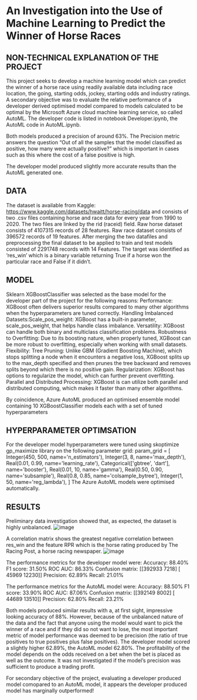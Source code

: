 # An Investigation into the Use of Machine Learning to Predict the Winner of Horse Races 

## NON-TECHNICAL EXPLANATION OF THE PROJECT
This project seeks to develop a machine learning model which can predict the winner of a horse race using readily available data including race location, the going, starting odds, jockey, starting odds and industry ratings.
A secondary objective was to evaluate the relative performance of a developer derived optimised model compared to models calculated to be optimal by the Microsoft Azure cloud machine learning service, so called AutoML. The developer code is listed in notebook Developer.ipynb, the AutoML code in AutoML.ipynb.

Both models produced a precision of around 63%. The Precision metric answers the question “Out of all the samples that the model classified as positive, how many were actually positive?” which is important in cases such as this where the cost of a false positive is high.

The developer model produced slightly more accurate results than the AutoML generated one.

## DATA
The dataset is available from Kaggle: https://www.kaggle.com/datasets/hwaitt/horse-racing/data and consists of two .csv files containing horse and race data for every year from 1990 to 2020. The two files are linked by the rid (raceid) field. 
Raw horse dataset consists of 4107315 records of 28 features.
Raw race dataset consists of 396572 records of 19 features.
After merging the two datafiles and preprocessing the final dataset to be applied to train and test models consisted of 2291748 records with 14
Features.
The target was identified as ‘res_win’ which is a binary variable returning True if a horse won the particular race and False if it didn’t.
## MODEL 
Sklearn XGBoostClassifier was selected as the base model for the developer part of the project for the following reasons: 
Performance: XGBoost often delivers superior results compared to many other algorithms when the hyperparameters are tuned correctly.
Handling Imbalanced Datasets:Scale_pos_weight: XGBoost has a built-in parameter, scale_pos_weight, that helps handle class imbalance.
Versatility: XGBoost can handle both binary and multiclass classification problems.
Robustness to Overfitting: Due to its boosting nature, when properly tuned, XGBoost can be more robust to overfitting, especially when working with small datasets.
Flexibility:
Tree Pruning: Unlike GBM (Gradient Boosting Machine), which stops splitting a node when it encounters a negative loss, XGBoost splits up to the max_depth specified and then prunes the tree backward and removes splits beyond which there is no positive gain.
Regularization: XGBoost has options to regularize the model, which can further prevent overfitting.
Parallel and Distributed Processing: XGBoost is can utilize both parallel and distributed computing, which makes it faster than many other algorithms.

By coincidence, Azure AutoML produced an optimised ensemble model containing 10 XGBoostClassifier models each with a set of tuned hyperparameters

## HYPERPARAMETER OPTIMSATION
For the developer model hyperparameters were tuned using skoptimize gp_maximize library on the following parameter grid:
param_grid = [
    Integer(450, 500, name='n_estimators'),
    Integer(3, 8, name='max_depth'),
    Real(0.01, 0.99, name='learning_rate'),
    Categorical(['gbtree', 'dart'], name='booster'),
    Real(0.01, 10, name='gamma'),
    Real(0.50, 0.90, name='subsample'),
    Real(0.8, 0.85, name='colsample_bytree'),
    Integer(1, 50, name='reg_lambda'),
]
The Azure AutoML models were optimised automatically.
 
## RESULTS
Preliminary data investigation showed that, as expected, the dataset is highly unbalanced.
![image](https://github.com/qcrisp/ICBS_portfolio/assets/65131824/b4264821-8a77-4ded-b78e-7e95b60cd324)
 
A correlation matrix shows the greatest negative correlation between res_win and the feature RPR which is the horse rating produced by The Racing Post, a horse racing newspaper.
![image](https://github.com/qcrisp/ICBS_portfolio/assets/65131824/c19203ce-851c-40bb-ae8d-306e614672d7)

The performance metrics for the developer model were:
Accuracy: 88.40%
F1 score: 31.50%
ROC AUC: 86.33%
Confusion matrix:  [[392933   7218]
 [ 45969  12230]]
Precision: 62.89%
Recall: 21.01%

The performance metrics for the AutoML model were:
Accuracy: 88.50%
F1 score: 33.90%
ROC AUC: 87.06%
Confusion matrix:  [[392149   8002]
 [ 44689  13510]]
Precision: 62.80%
Recall: 23.21%

Both models produced similar results with a, at first sight, impressive looking accuracy of 88%. However, because of the unbalanced nature of the data and the fact that anyone using the model would want to pick the winner of a race and if they did so not want to lose, the most important metric of model performance was deemed to be precision (the ratio of true positives to true positives plus false positives). The developer model scored a slightly higher 62.89%, the AutoML model 62.80%. 
The profitability of the model depends on the odds received on a bet when the bet is placed as well as the outcome. It was not investigated if the model’s precision was sufficient to produce a trading profit.

For secondary objective of the project, evaluating a developer produced model comopared to an AutoML model, it appears the developer produced model has marginally outperformed!

